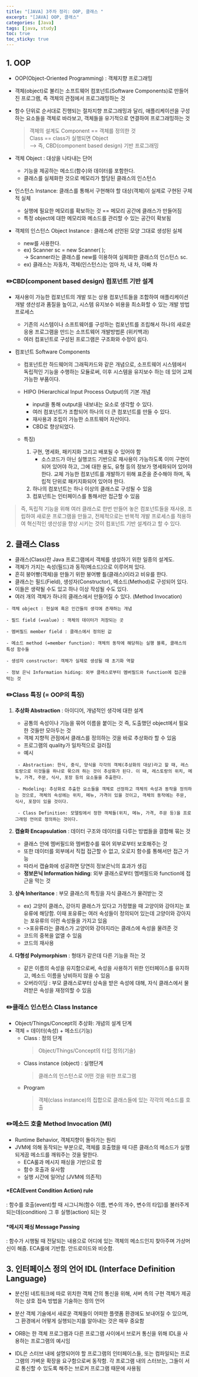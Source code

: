 ```yaml
---
title: "[JAVA] 3주차 정리: OOP, 클래스 "
excerpt: "[JAVA] OOP, 클래스"
categories: [Java]
tags: [java, study]
toc: true
toc_sticky: true
---
```


## 1. OOP

+  OOP(Object-Oriented Programming) : 객체지향 프로그래밍  
+  객체(object)로 불리는 소프트웨어 컴포넌트(Software Components)로 만들어진 프로그램, 즉 객체의 관점에서 프로그래밍하는 것  
+  함수 단위로 순서대로 진행되는 절차지향 프로그래밍과 달리, 애플리케이션을 구성            하는 요소들을 객체로 바라보고, 객체들을 유기적으로 연결하여 프로그래밍하는 것

    > 객체의 설계도 Component == 객체를 정의한 것   
    > Class == class가 실행되면 Object  
    > ⟶ 즉, CBD(component based design) 기반 프로그래밍

* 객체 Object : 대상을 나타내는 단어  
  * 기능을 제공하는 메소드(함수)와 데이터를 포함한다.  
  * 클래스를 실체화한 것으로 메모리가 할당된 클래스의 인스턴스  
	
* 인스턴스 Instance: 클래스를 통해서 구현해야 할 대상(객체)이 실제로 구현된 구체적 실체 
    * 실행에 필요한 메모리를 확보하는 것 == 메모리 공간에 클래스가 만들어짐  
    * 특정 object에 대한 메모리와 메소드를 관리할 수 있는 공간이 확보됨  
	
* 객체의 인스턴스 Object Instance : 클래스에 선언된 모양 그대로 생성된 실체  
    * new를 사용한다.  
    * ex) Scanner sc = new Scanner( );   
	    -> Scanner라는 클래스를 new를 이용하여 실체화한 클래스의 인스턴스 sc.  
    * ex) 클래스는 자동차, 객체(인스턴스)는 엄마 차, 내 차, 아빠 차


### ✏️CBD(component based design) 컴포넌트 기반 설계

* 재사용이 가능한 컴포넌트의 개발 또는 상용 컴포넌트들을 조합하여 애플리케이션 개발 생산성과 품질을 높이고, 시스템 유지보수 비용을 최소화할 수 있는 개발 방법 프로세스    
  + 기존의 시스템이나 소프트웨어를 구성하는 컴포넌트를 조립해서 하나의 새로운 응용 프로그램을 만드는 소프트웨어 개발방법론 (위키백과)  
  + 여러 컴포넌트로 구성된 프로그램은 구조화와 수정이 쉽다.  

* 컴포넌트 Software Components  
  * 컴포넌트란 하드웨어의 그래픽카드와 같은 개념으로, 소프트웨어 시스템에서 독립적인 기능을 수행하는 모듈로써, 이후 시스템을 유지보수 하는 데 있어 교체 가능한 부품이다. 
  
  * HIPO (Hierarchical Input Process Output)의 기본 개념  
    *  input을 통해 output을 내보내는 요소로 생각할 수 있다.  
    *  여러 컴포넌트가 조합되어 하나의 더 큰 컴포넌트를 만들 수 있다.  
    *  재사용과 조립이 가능한 소프트웨어 자산이다.
    *  CBD로 향상되었다.  

  * 특징)   
	  1. 구현, 명세화, 패키지화 그리고 배포될 수 있어야 함  
      	  - 소스코드가 아닌 실행코드 기반으로 재사용이 가능하도록 이미 구현이 되어 있어야 하고, 그에 대한 용도, 유형 등의 정보가 명세화되어 있어야 한다. 교체 가능한 컴포넌트를 개발하기 위해 표준을 준수해야 하며, 독립적 단위로 패키지화되어 있어야 한다.  
	  1. 하나의 컴포넌트는 하나 이상의 클래스로 구성될 수 있음  
	  2. 컴포넌트는 인터페이스를 통해서만 접근할 수 있음  
  
  
> 즉, 독립적 기능을 위해 여러 클래스로 한번 만들어 놓은 컴포넌트들을 재사용, 조립하여 새로운 프로그램을 만들고, 전체적으로는 반복적 개발 프로세스를 적용하여 혁신적인 생산성을 향상 시키는 것이 컴포넌트 기반 설계라고 할 수 있다.



## 2. 클래스 Class

+ 클래스(Class)란 Java 프로그램에서 객체를 생성하기 위한 일종의 설계도.   
+ 객체가 가지는 속성(필드)과 동작(메소드)으로 이루어져 있다.  
+ 흔히 붕어빵(객체)을 만들기 위한 붕어빵 틀(클래스)이라고 비유를 한다.  
+ 클래스는 필드(Field), 생성자(Constructor), 메소드(Method)로 구성되어 있다.  
+ 이들은 생략될 수도 있고 하나 이상 작성될 수도 있다.  
+ 여러 개의 객체가 하나의 클래스에서 만들어질 수 있다. (Method Invocation)

```
- 객체 object : 현실에 혹은 인간들의 생각에 존재하는 개념  

- 필드 field (=value) : 객체의 데이터가 저장되는 곳    

- 멤버필드 member field : 클래스에서 정의된 값 

- 메소드 method (=member function): 객체의 동작에 해당하는 실행 블록, 클래스의 특성 함수들 

- 생성자 constructor: 객체가 실제로 생성될 때 초기화 역할  

- 정보 은닉 Information hiding: 외부 클래스로부터 멤버필드와 function에 접근을 막는 것  
```  
  

### ✏️Class 특징 (= OOP의 특징)  

1. **추상화 Abstraction** : 아이디어, 개념적인 생각에 대한 설계   
    - 공통의 속성이나 기능을 묶어 이름을 붙이는 것 
	  즉, 도출했던 object에서 필요한 것들만 모아두는 것  
    - 객체 지향적 관점에서 클래스를 정의하는 것을 바로 추상화라 할 수 있음  
    - 프로그램의 quality가 일차적으로 걸러짐
	
   * 예시  

    ```
     - Abstraction: 한식, 중식, 양식을 각각의 객체(추상화의 대상)라고 할 때, 레스토랑으로 이것들을 하나로 묶으려 하는 것이 추상화가 된다. 이 때, 레스토랑의 위치, 메뉴, 가격, 주문, 식사, 포장 등의 요소들을 추출한다.   
  
     - Modeling: 추상화로 추출한 요소들을 객체로 선정하고 객체의 속성과 동작을 정의하는 것으로, 객체의 속성에는 위치, 메뉴, 가격이 있을 것이고, 객체의 동작에는 주문, 식사, 포장이 있을 것이다.  
  
     - Class Definition: 모델링에서 정한 객체들(위치, 메뉴, 가격, 주문 등)을 프로그래밍 언어로 정의하는 것이다.
    ```  

2. **캡슐화 Encapsulation** : 데이터 구조와 데이터를 다루는 방법들을 결합해 묶는 것  
   - 클래스 안에 멤버필드와 멤버함수를 묶어 외부로부터 보호해주는 것  
   - 또한 데이터를 외부에서 직접 접근할 수 없고, 오로지 함수를 통해서만 접근 가능  
   - 따라서 캡슐화에 성공하면 당연히 정보은닉의 효과가 생김
   - **정보은닉 Information hiding**: 외부 클래스로부터 멤버필드와 function에 접근을 막는 것   

3. **상속 Inheritance** : 부모 클래스의 특징을 자식 클래스가 물려받는 것  
   - ex) 고양이 클래스, 강아지 클래스가 있다고 가정했을 때 고양이와 강아지는 포유류에 해당함. 이때 포유류는 여러 속성들이 정의되어 있는데 고양이와 강아지는 포유류의 이런 속성들을 가지고 있음  
   - ->포유류라는 클래스가 고양이와 강아지라는 클래스에 속성을 물려준 것  
   - 코드의 중복을 없앨 수 있음  
   - 코드의 재사용

4. **다형성 Polymorphism** : 형태가 같은데 다른 기능을 하는 것  
   - 같은 이름의 속성을 유지함으로써, 속성을 사용하기 위한 인터페이스를 유지하고, 메소드 이름을 낭비하지 않을 수 있음  
   - 오버라이딩 : 부모 클래스로부터 상속을 받은 속성에 대해, 자식 클래스에서 물려받은 속성을 재정의할 수 있음   
  
  
### ✏️클래스 인스턴스 Class Instance 

+ Object/Things/Concept의 추상화: 개념의 설계 단계  
+ 객체 = 데이터(속성) + 메소드(기능)  
    - Class : 정의 단계  
        > Object/Things/Concept의 타입 정의(기술)  
    - Class instance (object) : 실행단계  
        > 클래스의 인스턴스로 어떤 것을 위한 프로그램  
	- Program 
        > 객체(class instance)의 집합으로 클래스들에 있는 각각의 메소드를 호출

### ✏️메소드 호출 Method Invocation (MI) 

+ Runtime Behavior, 객체지향이 돌아가는 원리
+ JVM에 의해 동작되는 부분으로, 객체를 호출했을 때 다른 클래스의 메소드가 실행 되게끔 메소드를 깨워주는 것을 말한다.  
  + ECA룰과 메시지 패싱을 기반으로 함  
  + 함수 호출과 유사함  
  + 실행 시간에 일어남 (JVM에 의존적)  
  
#### *ECA(Event Condition Action) rule

 : 함수를 호출(event)할 때 시그니쳐(함수 이름, 변수의 개수, 변수의 타입)를 불러주게 되는데(condition) 그 후 실행(action) 되는 것

#### *메시지 패싱 Message Passing 

: 함수가 시행될 때 전달되는 내용으로 어디에 있는 객체의 메소드인지 찾아주며 가상머신이 해줌. ECA룰에 기반함. 안드로이드와 비슷함.


## 3. 인터페이스 정의 언어 IDL (Interface Definition Language)

+ 분산된 네트워크에 따로 위치한 객체 간의 통신을 위해, 서버 측의 구현 객체가 제공하는 상호 접속 방법을 기술하는 정의 언어  

+ 분산 객체 기술에서 새로운 객체들이 어떠한 플랫폼 환경에도 보내어질 수 있으며, 그 환경에서 어떻게 실행되는지를 알아내는 것은 매우 중요함   

+ ORB는 한 객체 프로그램과 다른 프로그램 사이에서 브로커 통신을 위해 IDL을 사용하는 프로그램의 예시임  

+ IDL은 스터브 내에 설명되어야 할 프로그램의 인터페이스들, 또는 컴파일되는 프로그램의 가벼운 확장을 요구함으로써 동작함. 각 프로그램 내의 스터브는, 그들이 서로 통신할 수 있도록 해주는 브로커 프로그램 때문에 사용됨  







